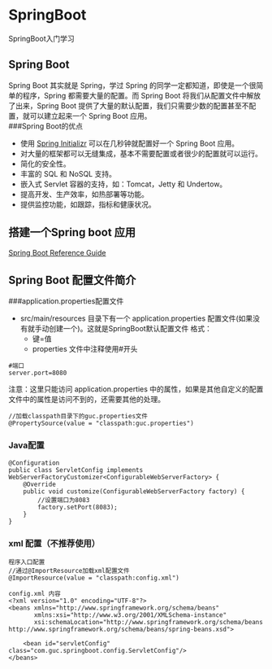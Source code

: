 # SpringBoot
SpringBoot入门学习

## Spring Boot 
Spring Boot 其实就是 Spring，学过 Spring 的同学一定都知道，即使是一个很简单的程序，Spring 都需要大量的配置。而 Spring Boot 将我们从配置文件中解放了出来，Spring Boot 提供了大量的默认配置，我们只需要少数的配置甚至不配置，就可以建立起来一个 Spring Boot 应用。  
###Spring Boot的优点  
* 使用 [Spring Initializr](https://start.spring.io/ ) 可以在几秒钟就配置好一个 Spring Boot 应用。
* 对大量的框架都可以无缝集成，基本不需要配置或者很少的配置就可以运行。
* 简化的安全性。
* 丰富的 SQL 和 NoSQL 支持。
* 嵌入式 Servlet 容器的支持，如：Tomcat，Jetty 和 Undertow。
* 提高开发、生产效率，如热部署等功能。
* 提供监控功能，如跟踪，指标和健康状况。

## 搭建一个Spring boot 应用
[Spring Boot Reference Guide](https://docs.spring.io/spring-boot/docs/2.0.4.RELEASE/reference/htmlsingle/#using-boot-dependency-management)

## Spring Boot 配置文件简介
###application.properties配置文件
* src/main/resources 目录下有一个 application.properties 配置文件(如果没有就手动创建一个)。这就是SpringBoot默认配置文件
格式：  
  * 键=值
  * properties 文件中注释使用#开头    
```
#端口
server.port=8080
```
注意：这里只能访问 application.properties 中的属性，如果是其他自定义的配置文件中的属性是访问不到的，还需要其他的处理。
```
//加载classpath目录下的guc.properties文件
@PropertySource(value = "classpath:guc.properties")
```
### Java配置
```
@Configuration
public class ServletConfig implements WebServerFactoryCustomizer<ConfigurableWebServerFactory> {
    @Override
    public void customize(ConfigurableWebServerFactory factory) {
        //设置端口为8083
        factory.setPort(8083);
    }
}
```
### xml 配置（不推荐使用）
```
程序入口配置
//通过@ImportResource加载xml配置文件
@ImportResource(value = "classpath:config.xml")

config.xml 内容
<?xml version="1.0" encoding="UTF-8"?>
<beans xmlns="http://www.springframework.org/schema/beans"
       xmlns:xsi="http://www.w3.org/2001/XMLSchema-instance"
       xsi:schemaLocation="http://www.springframework.org/schema/beans http://www.springframework.org/schema/beans/spring-beans.xsd">

    <bean id="servletConfig" class="com.guc.springboot.config.ServletConfig"/>
</beans>
```